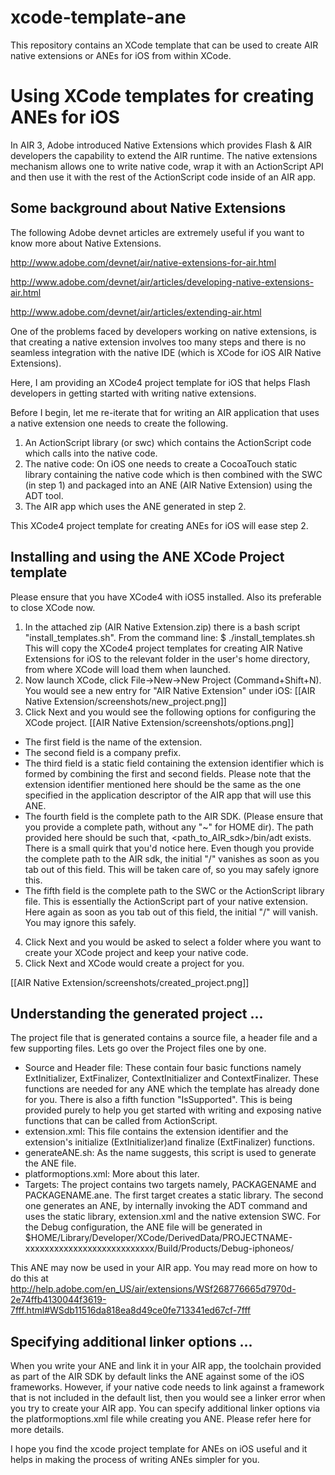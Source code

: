 xcode-template-ane
==================

This repository contains an XCode template that can be used to create AIR native extensions or ANEs for iOS from within XCode.

Using XCode templates for creating ANEs for iOS
===============================================

In AIR 3, Adobe introduced Native Extensions which provides Flash & AIR developers the capability to extend the AIR runtime. The native extensions mechanism allows one to write native code, wrap it with an ActionScript API and then use it with the rest of the ActionScript code inside of an AIR app.

Some background about Native Extensions
---------------------------------------

The following Adobe devnet articles are extremely useful if you want to know more about Native Extensions.

http://www.adobe.com/devnet/air/native-extensions-for-air.html

http://www.adobe.com/devnet/air/articles/developing-native-extensions-air.html

http://www.adobe.com/devnet/air/articles/extending-air.html

One of the problems faced by developers working on native extensions, is that creating a native extension involves too many steps and there is no seamless integration with the native IDE (which is XCode for iOS AIR Native Extensions).

Here, I am providing an XCode4 project template for iOS that helps Flash developers in getting started with writing native extensions.

Before I begin, let me re-iterate that for writing an AIR application that uses a native extension one needs to create the following.

1. An ActionScript library (or swc) which contains the ActionScript code which calls into the native code.
2. The native code: On iOS one needs to create a CocoaTouch static library containing the native code which is then combined with the SWC (in step 1) and packaged into an ANE (AIR Native Extension) using the ADT tool.
3. The AIR app which uses the ANE generated in step 2.

This XCode4 project template for creating ANEs for iOS will ease step 2.

Installing and using the ANE XCode Project template
---------------------------------------------------

Please ensure that you have XCode4 with iOS5 installed. Also its preferable to close XCode now.

1. In the attached zip (AIR Native Extension.zip) there is a bash script "install_templates.sh". From the command line:
    $ ./install_templates.sh
This will copy the XCode4 project templates for creating AIR Native Extensions for iOS to the relevant folder in the user's home directory, from where XCode will load them when launched.
2. Now launch XCode, click File->New->New Project (Command+Shift+N). You would see a new entry for "AIR Native Extension" under iOS:
[[AIR Native Extension/screenshots/new_project.png]]
3. Click Next and you would see the following options for configuring the XCode project.
[[AIR Native Extension/screenshots/options.png]]
* 	The first field is the name of the extension.
* 	The second field is a company prefix.
* 	The third field is a static field containing the extension identifier which is formed by combining the first and second fields. Please note that the extension identifier mentioned here should be the same as the one specified in the application descriptor of the AIR app that will use this ANE.
* 	The fourth field is the complete path to the AIR SDK. (Please ensure that you provide a complete path, without any "~" for HOME dir). The path provided here should be such that, <path_to_AIR_sdk>/bin/adt exists. There is a small quirk that you'd notice here. Even though you provide the complete path to the AIR sdk, the initial "/" vanishes as soon as you tab out of this field. This will be taken care of, so you may safely ignore this.
* 	The fifth field is the complete path to the SWC or the ActionScript library file. This is essentially the ActionScript part of your native extension. Here again as soon as you tab out of this field, the initial "/" will vanish. You may ignore this safely.
4. Click Next and you would be asked to select a folder where you want to create your XCode project and keep your native code.
5. Click Next and XCode would create a project for you.

[[AIR Native Extension/screenshots/created_project.png]]


Understanding the generated project ...
---------------------------------------

The project file that is generated contains a source file, a header file and a few supporting files. Lets go over the Project files one by one.

*	Source and Header file: These contain four basic functions namely ExtInitializer, ExtFinalizer, ContextInitializer and ContextFinalizer. These functions are needed for any ANE which the template has already done for you. There is also a fifth function "IsSupported". This is being provided purely to help you get started with writing and exposing native functions that can be called from ActionScript.
*	extension.xml: This file contains the extension identifier and the extension's initialize (ExtInitializer)and finalize (ExtFinalizer) functions.
*	generateANE.sh: As the name suggests, this script is used to generate the ANE file.
* 	platformoptions.xml: More about this later.
* 	Targets: The project contains two targets namely, PACKAGENAME and PACKAGENAME.ane. The first target creates a static library. The second one generates an ANE, by internally invoking the ADT command and uses the static library, extension.xml and the native extension SWC.
For the Debug configuration, the ANE file will be generated in $HOME/Library/Developer/XCode/DerivedData/PROJECTNAME-xxxxxxxxxxxxxxxxxxxxxxxxxxx/Build/Products/Debug-iphoneos/

This ANE may now be used in your AIR app. You may read more on how to do this at 
http://help.adobe.com/en_US/air/extensions/WSf268776665d7970d-2e74ffb4130044f3619-7fff.html#WSdb11516da818ea8d49ce0fe713341ed67cf-7fff 

Specifying additional linker options ...
----------------------------------------
When you write your ANE and link it in your AIR app, the toolchain provided as part of the AIR SDK by default links the ANE against some of the iOS frameworks. However, if your native code needs to link against a framework that is not included in the default list, then you would see a linker error when you try to create your AIR app. You can specify additional linker options via the platformoptions.xml file while creating you ANE. Please refer here for more details.


I hope you find the xcode project template for ANEs on iOS useful and it helps in making the process of writing ANEs simpler for you.

